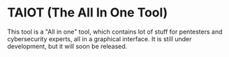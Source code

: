 # TAIOT (The All In One Tool)
This tool is a "All in one" tool, which contains lot of stuff for pentesters and cybersecurity experts, all in a graphical interface.
It is still under development, but it will soon be released.
